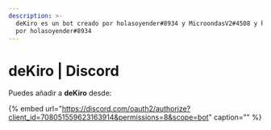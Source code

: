 ```yaml
---
description: >-
  deKiro es un bot creado por holasoyender#8934 y MicroondasV2#4508 y hosteado
  por holasoyender#8934
---
```


# deKiro \| Discord

Puedes añadir a **deKiro** desde: 

{% embed url="https://discord.com/oauth2/authorize?client_id=708051559623163914&permissions=8&scope=bot" caption="" %}

